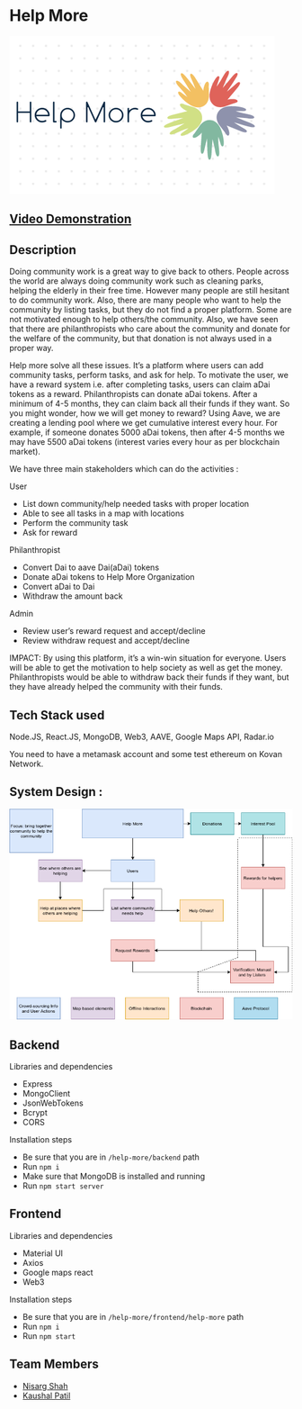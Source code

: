 # Help More

![HelpMore](HelpMore.png)

## [Video Demonstration](https://youtu.be/sR72k2oUssw)

## Description

Doing community work is a great way to give back to others. People across the world are always doing community work such as cleaning parks, helping the elderly in their free time. However many people are still hesitant to do community work. Also, there are many people who want to help the community by listing tasks, but they do not find a proper platform. Some are not motivated enough to help others/the community. Also, we have seen that there are philanthropists who care about the community and donate for the welfare of the community, but that donation is not always used in a proper way. 

Help more solve all these issues. It’s a platform where users can add community tasks, perform tasks, and ask for help. To motivate the user, we have a reward system i.e. after completing tasks, users can claim aDai tokens as a reward. Philanthropists can donate aDai tokens. After a minimum of 4-5 months, they can claim back all their funds if they want. So you might wonder, how we will get money to reward? Using Aave, we are creating a lending pool where we get cumulative interest every hour. For example, if someone donates 5000 aDai tokens, then after 4-5 months we may have 5500 aDai tokens (interest varies every hour as per blockchain market).

We have three main stakeholders which can do the activities : 

User
- List down community/help needed tasks with proper location
- Able to see all tasks in a map with locations
- Perform the community task
- Ask for reward

Philanthropist
- Convert Dai to aave Dai(aDai) tokens
- Donate aDai tokens to Help More Organization
- Convert aDai to Dai
- Withdraw the amount back

Admin
- Review user’s reward request and accept/decline
- Review withdraw request and accept/decline

IMPACT: By using this platform, it’s a win-win situation for everyone. Users will be able to get the motivation to help society as well as get the money. Philanthropists would be able to withdraw back their funds if they want, but they have already helped the community with their funds. 


## Tech Stack used 

Node.JS, React.JS, MongoDB, Web3, AAVE, Google Maps API, Radar.io

You need to have a metamask account and some test ethereum on Kovan Network. 

## System Design : 

![FlowChart](Help_More.png)

## Backend

Libraries and dependencies
- Express
- MongoClient
- JsonWebTokens
- Bcrypt
- CORS

Installation steps
- Be sure that you are in `/help-more/backend` path
- Run `npm i`
- Make sure that MongoDB is installed and running
- Run `npm start server` 

## Frontend

Libraries and dependencies
- Material UI
- Axios
- Google maps react
- Web3

Installation steps
- Be sure that you are in `/help-more/frontend/help-more` path
- Run `npm i`
- Run `npm start` 

## Team Members
- [Nisarg Shah](https://github.com/nisarg1499)
- [Kaushal Patil](https://github.com/Kaushal1011)
